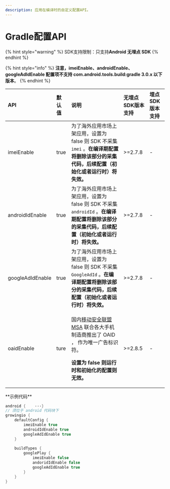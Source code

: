 ```yaml
---
description: 应用在编译时的自定义配置API。
---
```


# Gradle配置API

{% hint style="warning" %}
SDK支持限制：只支持**Android 无埋点 SDK**
{% endhint %}

{% hint style="info" %}
**注意，imeiEnable、androidEnable、googleAdIdEnable 配置项不支持 com.android.tools.build:gradle 3.0.x 以下版本**。
{% endhint %}

<table>
  <thead>
    <tr>
      <th style="text-align:left">API</th>
      <th style="text-align:left">&#x9ED8;&#x8BA4;&#x503C;</th>
      <th style="text-align:left">&#x8BF4;&#x660E;</th>
      <th style="text-align:left">&#x65E0;&#x57CB;&#x70B9;SDK&#x7248;&#x672C;&#x652F;&#x6301;</th>
      <th style="text-align:left">&#x57CB;&#x70B9;SDK&#x7248;&#x672C;&#x652F;&#x6301;</th>
    </tr>
  </thead>
  <tbody>
    <tr>
      <td style="text-align:left">imeiEnable</td>
      <td style="text-align:left">true</td>
      <td style="text-align:left">&#x4E3A;&#x4E86;&#x6D77;&#x5916;&#x5E94;&#x7528;&#x5E02;&#x573A;&#x4E0A;&#x67B6;&#x5E94;&#x7528;&#xFF0C;&#x8BBE;&#x7F6E;&#x4E3A;
        false &#x5219; SDK &#x4E0D;&#x91C7;&#x96C6; <code>imei</code> &#x3002;<b>&#x5728;&#x7F16;&#x8BD1;&#x671F;&#x914D;&#x7F6E;&#x5C06;&#x5220;&#x9664;&#x8BE5;&#x90E8;&#x5206;&#x7684;&#x91C7;&#x96C6;&#x4EE3;&#x7801;&#xFF0C;&#x540E;&#x7EED;&#x914D;&#x7F6E;&#xFF08;&#x521D;&#x59CB;&#x5316;&#x6216;&#x8005;&#x8FD0;&#x884C;&#x65F6;&#xFF09;&#x5C06;&#x5931;&#x6548;&#x3002;</b>
      </td>
      <td style="text-align:left">&gt;=2.7.8</td>
      <td style="text-align:left">-</td>
    </tr>
    <tr>
      <td style="text-align:left">androidIdEnable</td>
      <td style="text-align:left">true</td>
      <td style="text-align:left">&#x4E3A;&#x4E86;&#x6D77;&#x5916;&#x5E94;&#x7528;&#x5E02;&#x573A;&#x4E0A;&#x67B6;&#x5E94;&#x7528;&#xFF0C;&#x8BBE;&#x7F6E;&#x4E3A;
        false &#x5219; SDK &#x4E0D;&#x91C7;&#x96C6; <code>androidId</code> &#x3002;<b>&#x5728;&#x7F16;&#x8BD1;&#x671F;&#x914D;&#x7F6E;&#x5C06;&#x5220;&#x9664;&#x8BE5;&#x90E8;&#x5206;&#x7684;&#x91C7;&#x96C6;&#x4EE3;&#x7801;&#xFF0C;&#x540E;&#x7EED;&#x914D;&#x7F6E;&#xFF08;&#x521D;&#x59CB;&#x5316;&#x6216;&#x8005;&#x8FD0;&#x884C;&#x65F6;&#xFF09;&#x5C06;&#x5931;&#x6548;&#x3002;</b>
      </td>
      <td style="text-align:left">&gt;=2.7.8</td>
      <td style="text-align:left">-</td>
    </tr>
    <tr>
      <td style="text-align:left">googleAdIdEnable</td>
      <td style="text-align:left">true</td>
      <td style="text-align:left">&#x4E3A;&#x4E86;&#x6D77;&#x5916;&#x5E94;&#x7528;&#x5E02;&#x573A;&#x4E0A;&#x67B6;&#x5E94;&#x7528;&#xFF0C;&#x8BBE;&#x7F6E;&#x4E3A;
        false &#x5219; SDK &#x4E0D;&#x91C7;&#x96C6; <code>GoogleAdId</code> &#x3002;<b>&#x5728;&#x7F16;&#x8BD1;&#x671F;&#x914D;&#x7F6E;&#x5C06;&#x5220;&#x9664;&#x8BE5;&#x90E8;&#x5206;&#x7684;&#x91C7;&#x96C6;&#x4EE3;&#x7801;&#xFF0C;&#x540E;&#x7EED;&#x914D;&#x7F6E;&#xFF08;&#x521D;&#x59CB;&#x5316;&#x6216;&#x8005;&#x8FD0;&#x884C;&#x65F6;&#xFF09;&#x5C06;&#x5931;&#x6548;&#x3002;</b>
      </td>
      <td style="text-align:left">&gt;=2.7.8</td>
      <td style="text-align:left">-</td>
    </tr>
    <tr>
      <td style="text-align:left">oaidEnable</td>
      <td style="text-align:left">ture</td>
      <td style="text-align:left">
        <p>&#x56FD;&#x5185;<a href="http://www.msa-alliance.cn/col.jsp?id=120">&#x79FB;&#x52A8;&#x5B89;&#x5168;&#x8054;&#x76DF;MSA</a> &#x8054;&#x5408;&#x5404;&#x5927;&#x624B;&#x673A;&#x5236;&#x9020;&#x5546;&#x63A8;&#x51FA;&#x4E86;
          OAID &#xFF0C; &#x4F5C;&#x4E3A;&#x552F;&#x4E00;&#x5E7F;&#x544A;&#x6807;&#x8BC6;&#x7B26;&#x3002;</p>
        <p><b>&#x8BBE;&#x7F6E;&#x4E3A; false &#x5219;&#x8FD0;&#x884C;&#x65F6;&#x548C;&#x521D;&#x59CB;&#x5316;&#x7684;&#x914D;&#x7F6E;&#x5219;&#x65E0;&#x6548;&#x3002;</b>
        </p>
      </td>
      <td style="text-align:left">&gt;=2.8.5</td>
      <td style="text-align:left">-</td>
    </tr>
  </tbody>
</table>**示例代码**

```java
android {    ···}
// 须位于 android 代码块下
growingio {
    defaultConfig {
        imeiEnable true
        androidIdEnable true
        googleAdIdEnable true
    }
​
    buildTypes {
        googlePlay {
            imeiEnable false
            andoridIdEnable false
            googleAdIdEnable true
        }
    }
}
```

